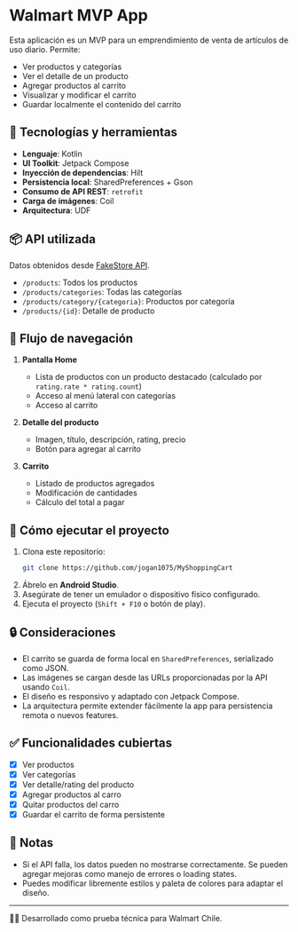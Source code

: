 # Walmart MVP App

Esta aplicación es un MVP para un emprendimiento de venta de artículos de uso diario. Permite:

- Ver productos y categorías
- Ver el detalle de un producto
- Agregar productos al carrito
- Visualizar y modificar el carrito
- Guardar localmente el contenido del carrito

## 👷️ Tecnologías y herramientas

- **Lenguaje**: Kotlin
- **UI Toolkit**: Jetpack Compose
- **Inyección de dependencias**: Hilt
- **Persistencia local**: SharedPreferences + Gson
- **Consumo de API REST**: `retrofit`
- **Carga de imágenes**: Coil
- **Arquitectura**: UDF

## 📦 API utilizada

Datos obtenidos desde [FakeStore API](https://fakestoreapi.com/).

- `/products`: Todos los productos
- `/products/categories`: Todas las categorías
- `/products/category/{categoria}`: Productos por categoría
- `/products/{id}`: Detalle de producto

## 🔄 Flujo de navegación

1. **Pantalla Home**
   - Lista de productos con un producto destacado (calculado por `rating.rate * rating.count`)
   - Acceso al menú lateral con categorías
   - Acceso al carrito

2. **Detalle del producto**
   - Imagen, título, descripción, rating, precio
   - Botón para agregar al carrito

3. **Carrito**
   - Listado de productos agregados
   - Modificación de cantidades
   - Cálculo del total a pagar

## 🧪 Cómo ejecutar el proyecto

1. Clona este repositorio:
   ```bash
   git clone https://github.com/jogan1075/MyShoppingCart
   ```
2. Ábrelo en **Android Studio**.
3. Asegúrate de tener un emulador o dispositivo físico configurado.
4. Ejecuta el proyecto (`Shift + F10` o botón de play).

## 🔒 Consideraciones

- El carrito se guarda de forma local en `SharedPreferences`, serializado como JSON.
- Las imágenes se cargan desde las URLs proporcionadas por la API usando `Coil`.
- El diseño es responsivo y adaptado con Jetpack Compose.
- La arquitectura permite extender fácilmente la app para persistencia remota o nuevos features.

## ✅ Funcionalidades cubiertas

- [x] Ver productos
- [x] Ver categorías
- [x] Ver detalle/rating del producto
- [x] Agregar productos al carro
- [x] Quitar productos del carro
- [x] Guardar el carrito de forma persistente

## 📌 Notas

- Si el API falla, los datos pueden no mostrarse correctamente. Se pueden agregar mejoras como manejo de errores o loading states.
- Puedes modificar libremente estilos y paleta de colores para adaptar el diseño.

---

👨‍💻 Desarrollado como prueba técnica para Walmart Chile.

